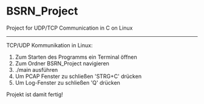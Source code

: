 # BSRN_Project
Project for UDP/TCP Communication in C on Linux
- - - - - - - - - - - - - - - - - - - - - - - - 

TCP/UDP Kommunikation in Linux:

1. Zum Starten des Programms ein Terminal öffnen
2. Zum Ordner BSRN_Project navigieren
3. ./main ausführen
4. Um PCAP Fenster zu schließen 'STRG+C' drücken
5. Um Log-Fenster zu schließen 'Q' drücken

Projekt ist damit fertig!
